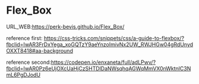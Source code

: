 # Flex_Box
URL_WEB:https://perk-bevis.github.io/Flex_Box/

reference first: https://css-tricks.com/snippets/css/a-guide-to-flexbox/?fbclid=IwAR3FrDxYega_xoGQTzY9aeYnzoImivNx2UW_RWJHGw04gRdUnydOXXT8418#aa-background

reference second:https://codepen.io/enxaneta/full/adLPwv/?fbclid=IwAR0Pz6eUjOXcUaHjCzSHTDlDaNWsqhqAGWqMmVX0nWktnlC3NmL6PgDJodU 
